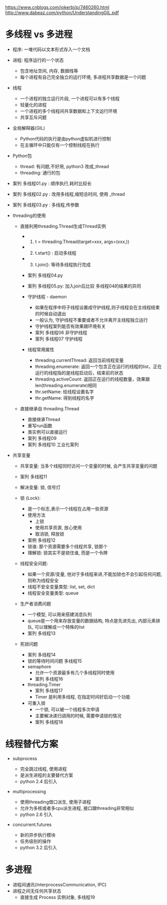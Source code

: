 
https://www.cnblogs.com/jokerbj/p/7460260.html 
http://www.dabeaz.com/python/UnderstandingGIL.pdf

# 多线程 vs 多进程
- 程序: 一堆代码以文本形式存入一个文档
- 进程: 程序运行的一个状态
    - 包含地址空间, 内存, 数据栈等
    - 每个进程有自己完全独立的运行环境, 多进程共享数据是一个问题
    
- 线程
    - 一个进程的独立运行片段, 一个进程可以有多个线程
    - 轻量化的进程
    - 一个进程的多个线程间共享数据和上下文运行环境
    - 共享互斥问题
    
- 全局解释器(GIL)
    - Python代码的执行是由python虚拟机进行控制
    - 在主循环中只能仅有一个控制线程在执行
    
- Python包
    - thread: 有问题,不好用, python3 改成_thread
    - threading: 通行的包

- 案列 多线程01.py : 顺序执行,耗时比较长
- 案列 多线程02.py : 改用多线程,缩短总时间, 使用 _thread
- 案列 多线程03.py : 多线程,传参数


- threading的使用
    - 直接利用threading.Thread生成Thread实例
        - 1. t = threading.Thread(target=xxx, args=(xxx,))
        - 2. t.start() : 启动多线程
        - 3. t.join(): 等待多线程执行完成
        - 案列 多线程04.py
        - 案列 多线程05.py: 加入join后比较 多线程04的结果的异同
        - 守护线程 - daemon
            - 如果在程序中将子线程设置成守护线程,则子线程会在主线程结束的时候自动退出
            - 一般认为, 守护线程不重要或者不允许离开主线程独立运行
            - 守护线程案列能否有效果跟环境有关
            - 案列 多线程06 非守护线程
            - 案列 多线程07 守护线程
            
        - 线程常用属性
            - threading.currentThread: 返回当前线程变量
            - threading.enumerate: 返回一个包含正在运行的线程的list，正在运行的线程指的是线程启动后，结束前的状态
            - threading.activeCount: 返回正在运行的线程数量，效果跟 len(threading.enumerate)相同
            - thr.setName: 给线程设置名字
            - thr.getName: 得到线程的名字
        
    - 直接继承自 threading.Thread
        - 直接继承Thread
        - 重写run函数
        - 类实例可以直接运行
        - 案列 多线程09
        - 案列 多线程10 工业化案列
    
- 共享变量
    - 共享变量: 当多个线程同时访问一个变量的时候, 会产生共享变量的问题
    - 案列 多线程11 
    - 解决变量: 锁, 信号灯
    - 锁 (Lock):
        - 是一个标志,表示一个线程在占用一些资源 
        - 使用方法 
            - 上锁
            - 使用共享资源, 放心使用
            - 取消锁, 释放锁
        - 案例  多线程12
        - 锁谁: 那个资源需要多个线程共享, 锁那个
        - 理解锁: 锁其实不是锁住谁, 而是一个令牌
    - 线程安全问题:
        - 如果一个资源/变量, 他对于多线程来讲,不能加锁也不会引起任何问题, 则称为线程安全     
        - 线程不安全变量类型: list, set, dict
        - 线程安全变量类型: queue
    
    - 生产者消费问题
        - 一个模型, 可以用来搭建消息队列
        - queue是一个用来存放变量的数据结构, 特点是先进先出, 内部元素排队, 可以理解成一个特殊的list
        - 案列  多线程13
    - 死锁问题
        - 案列 多线程14
        - 锁的等待时间问题 多线程15 
        - semaphore 
            - 允许一个资源最多有几个多线程同时使用
            - 案列 多线程16
        - threading.Timer
            - 案列 多线程17
            - Timer 是利用多线程, 在指定时间好启动一个功能
        - 可重入锁
            - 一个锁, 可以被一个线程多次申请
            - 主要解决递归调用的时候, 需要申请锁的情况
            - 案列 多线程18 

# 线程替代方案
- subprocess
    - 完全跳过线程, 使用进程
    - 是派生进程的主要替代方案
    - python 2.4 后引入
- multiprocessing
    - 使用threading借口派生, 使用子进程
    - 允许为多核或者多cpu派生进程, 接口跟threading非常相似
    - python 2.6 引入
    
- concurrent.futures
    - 新的异步执行模块
    - 任务级别的操作
    - python 3.2 后引入
    

# 多进程
- 进程间通讯(InterprocessCommunication, IPC)
- 进程之间无任何共享状态
    - 直接生成 Process 实例对象, 多线程19
    